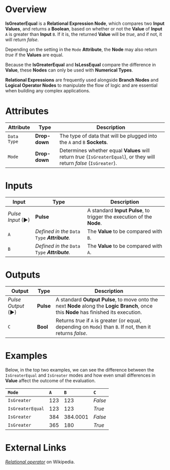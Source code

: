 # Overview

**IsGreaterEqual** is a **Relational Expression Node**, which compares two **Input Values**, and returns a **Boolean**, based on whether or not the **Value** of **Input** `A` is greater than **Input** `B`. If it is, the returned **Value** will be *true*, and if not, it will return *false*.

Depending on the setting in the `Mode` **Attribute**, the **Node** may also return *true* if the **Values** are equal.

Because the **IsGreaterEqual** and **IsLessEqual** compare the difference in **Value**, these **Nodes** can only be used with **Numerical Types**.

**Relational Expressions** are frequently used alongside **Branch Nodes** and **Logical Operator Nodes** to manipulate the flow of logic and are essential when building any complex applications.

# Attributes

|Attribute|Type|Description|
|---|---|---|
|`Data Type`|**Drop-down**|The type of data that will be plugged into the `A` and `B` **Sockets**.|
|`Mode`|**Drop-down**|Determines whether equal **Values** will return *true* (`IsGreaterEqual`), or they will return *false* (`IsGreater`).|

# Inputs

|Input|Type|Description|
|---|---|---|
|*Pulse Input* (►)|**Pulse**|A standard **Input Pulse**, to trigger the execution of the **Node**.|
|`A`|*Defined in the* `Data Type` ***Attribute**.*|The **Value** to be compared with `B`.|
|`B`|*Defined in the* `Data Type` ***Attribute**.*|The **Value** to be compared with `A`.|

# Outputs

|Output|Type|Description|
|---|---|---|
|*Pulse Output* (►)|**Pulse**|A standard **Output Pulse**, to move onto the next **Node** along the **Logic Branch**, once this **Node** has finished its execution.|
|`C`|**Bool**|Returns *true* if `A` is greater (or equal, depending on `Mode`) than `B`. If not, then it returns *false*.|

# Examples

Below, in the top two examples, we can see the difference between the `IsGreaterEqual` and `IsGreater` modes and how even small differences in **Value** affect the outcome of the evaluation.

| `Mode` | `A` | `B` | `C` |
| :--- | :--- | :--- | :--- |
| `IsGreater` | 123 | 123 | *False* |
| `IsGreaterEqual` | 123 | 123 |  *True* |
| `IsGreater` | 384 | 384.0001 | *False* |
| `IsGreater` | 365 | 180 |  *True* |

# External Links

[*Relational operator*](https://en.wikipedia.org/wiki/Relational_operator) on Wikipedia.